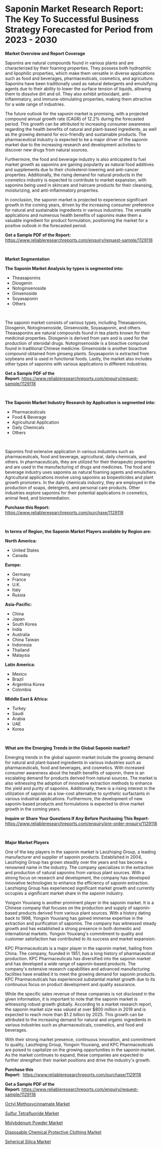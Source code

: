 <p><h1>Saponin Market Research Report: The Key To Successful Business Strategy Forecasted for Period from 2023 - 2030</h1></p><p><strong>Market Overview and Report Coverage</strong></p>
<p><p>Saponins are natural compounds found in various plants and are characterized by their foaming properties. They possess both hydrophilic and lipophilic properties, which make them versatile in diverse applications such as food and beverages, pharmaceuticals, cosmetics, and agriculture. Saponins have been traditionally used as natural detergents and emulsifying agents due to their ability to lower the surface tension of liquids, allowing them to dissolve dirt and oil. They also exhibit antioxidant, anti-inflammatory, and immune-stimulating properties, making them attractive for a wide range of industries.</p><p>The future outlook for the saponin market is promising, with a projected compound annual growth rate (CAGR) of 12.2% during the forecasted period. This growth can be attributed to increasing consumer awareness regarding the health benefits of natural and plant-based ingredients, as well as the growing demand for eco-friendly and sustainable products. The pharmaceutical industry is expected to be a major driver of the saponin market due to the increasing research and development activities to discover new drugs from natural sources.</p><p>Furthermore, the food and beverage industry is also anticipated to fuel market growth as saponins are gaining popularity as natural food additives and supplements due to their cholesterol-lowering and anti-cancer properties. Additionally, the rising demand for natural products in the cosmetics industry is expected to contribute to market expansion, with saponins being used in skincare and haircare products for their cleansing, moisturizing, and anti-inflammatory properties.</p><p>In conclusion, the saponin market is projected to experience significant growth in the coming years, driven by the increasing consumer preference for natural and sustainable ingredients in various industries. The versatile applications and numerous health benefits of saponins make them a valuable ingredient for product formulation, positioning the market for a positive outlook in the forecasted period.</p></p>
<p><strong>Get a Sample PDF of the Report:</strong> <a href="https://www.reliableresearchreports.com/enquiry/request-sample/1129118">https://www.reliableresearchreports.com/enquiry/request-sample/1129118</a></p>
<p>&nbsp;</p>
<p><strong>Market Segmentation</strong></p>
<p><strong>The Saponin Market Analysis by types is segmented into:</strong></p>
<p><ul><li>Theasaponins</li><li>Diosgenin</li><li>Notoginsenoside</li><li>Ginsenoside</li><li>Soyasaponin</li><li>Others</li></ul></p>
<p>&nbsp;</p>
<p><p>The saponin market consists of various types, including Theasaponins, Diosgenin, Notoginsenoside, Ginsenoside, Soyasaponin, and others. Theasaponins are natural compounds found in tea plants known for their medicinal properties. Diosgenin is derived from yam and is used for the production of steroidal drugs. Notoginsenoside is a bioactive compound found in traditional Chinese medicine. Ginsenoside is another bioactive compound obtained from ginseng plants. Soyasaponin is extracted from soybeans and is used in functional foods. Lastly, the market also includes other types of saponins with various applications in different industries.</p></p>
<p><strong>Get a Sample PDF of the Report:</strong>&nbsp;<a href="https://www.reliableresearchreports.com/enquiry/request-sample/1129118">https://www.reliableresearchreports.com/enquiry/request-sample/1129118</a></p>
<p>&nbsp;</p>
<p><strong>The Saponin Market Industry Research by Application is segmented into:</strong></p>
<p><ul><li>Pharmaceuticals</li><li>Food & Beverage</li><li>Agricultural Application</li><li>Daily Chemicals</li><li>Others</li></ul></p>
<p>&nbsp;</p>
<p><p>Saponins find extensive application in various industries such as pharmaceuticals, food and beverage, agricultural, daily chemicals, and others. In pharmaceuticals, they are utilized for their therapeutic properties and are used in the manufacturing of drugs and medicines. The food and beverage industry uses saponins as natural foaming agents and emulsifiers. Agricultural applications involve using saponins as biopesticides and plant growth promoters. In the daily chemicals industry, they are employed in the production of soaps, detergents, and personal care products. Other industries explore saponins for their potential applications in cosmetics, animal feed, and bioremediation.</p></p>
<p><strong>Purchase this Report:</strong>&nbsp; <a href="https://www.reliableresearchreports.com/purchase/1129118">https://www.reliableresearchreports.com/purchase/1129118</a></p>
<p>&nbsp;</p>
<p><strong>In terms of Region, the Saponin Market Players available by Region are:</strong></p>
<p>
    <p> <strong> North America: </strong>
        <ul>
            <li>United States</li>
            <li>Canada</li>
        </ul>
        </p> 
    <p> <strong> Europe: </strong>
        <ul>
            <li>Germany</li>
            <li>France</li>
            <li>U.K.</li>
            <li>Italy</li>
            <li>Russia</li>
        </ul>
        </p> 
    <p> <strong> Asia-Pacific: </strong>
        <ul>
            <li>China</li>
            <li>Japan</li>
            <li>South Korea</li>
            <li>India</li>
            <li>Australia</li>
            <li>China Taiwan</li>
            <li>Indonesia</li>
            <li>Thailand</li>
            <li>Malaysia</li>
        </ul>
        </p> 
    <p> <strong> Latin America: </strong>
        <ul>
            <li>Mexico</li>
            <li>Brazil</li>
            <li>Argentina Korea</li>
            <li>Colombia</li>
        </ul>
        </p> 
    <p> <strong> Middle East & Africa: </strong>
        <ul>
            <li>Turkey</li>
            <li>Saudi</li>
            <li>Arabia</li>
            <li>UAE</li>
            <li>Korea</li>
        </ul>
    </p>
    </p>
<p>&nbsp;</p>
<p><strong>What are the Emerging Trends in the Global Saponin market?</strong></p>
<p><p>Emerging trends in the global saponin market include the growing demand for natural and plant-based ingredients in various industries such as pharmaceuticals, food and beverages, and cosmetics. With increased consumer awareness about the health benefits of saponin, there is an escalating demand for products derived from natural sources. The market is also witnessing the adoption of innovative extraction methods to enhance the yield and purity of saponins. Additionally, there is a rising interest in the utilization of saponin as a low-cost alternative to synthetic surfactants in various industrial applications. Furthermore, the development of new saponin-based products and formulations is expected to drive market growth in the coming years.</p></p>
<p><strong>Inquire or Share Your Questions If Any Before Purchasing This Report</strong>- <a href="https://www.reliableresearchreports.com/enquiry/pre-order-enquiry/1129118">https://www.reliableresearchreports.com/enquiry/pre-order-enquiry/1129118</a></p>
<p>&nbsp;</p>
<p><strong>Major Market Players</strong></p>
<p><p>One of the key players in the saponin market is Laozhiqing Group, a leading manufacturer and supplier of saponin products. Established in 2004, Laozhiqing Group has grown steadily over the years and has become a renowned name in the industry. The company specializes in the extraction and production of natural saponins from various plant sources. With a strong focus on research and development, the company has developed innovative technologies to enhance the efficiency of saponin extraction. Laozhiqing Group has experienced significant market growth and currently occupies a significant market share in the saponin industry.</p><p>Yongxin Youxiang is another prominent player in the saponin market. It is a Chinese company that focuses on the production and supply of saponin-based products derived from various plant sources. With a history dating back to 1998, Yongxin Youxiang has gained immense expertise in the extraction and purification of saponins. The company has witnessed steady growth and has established a strong presence in both domestic and international markets. Yongxin Youxiang's commitment to quality and customer satisfaction has contributed to its success and market expansion.</p><p>KPC Pharmaceuticals is a major player in the saponin market, hailing from China. The company, founded in 1951, has a long history of pharmaceutical production. KPC Pharmaceuticals has diversified into the saponin market and has developed a wide range of saponin-based products. The company's extensive research capabilities and advanced manufacturing facilities have enabled it to meet the growing demand for saponin products. KPC Pharmaceuticals has experienced substantial market growth due to its continuous focus on product development and quality assurance.</p><p>While the specific sales revenue of these companies is not disclosed in the given information, it is important to note that the saponin market is witnessing robust growth globally. According to a market research report, the saponin market size was valued at over $800 million in 2019 and is expected to reach more than $1.2 billion by 2025. This growth can be attributed to the increasing demand for natural and organic ingredients in various industries such as pharmaceuticals, cosmetics, and food and beverages.</p><p>With their strong market presence, continuous innovation, and commitment to quality, Laozhiqing Group, Yongxin Youxiang, and KPC Pharmaceuticals are poised to capitalize on the growing opportunities in the saponin market. As the market continues to expand, these companies are expected to further strengthen their market positions and drive the industry's growth.</p></p>
<p><strong>Purchase this Report:</strong>&nbsp;&nbsp;<a href="https://www.reliableresearchreports.com/purchase/1129118">https://www.reliableresearchreports.com/purchase/1129118</a></p>
<p></p>
<p><strong>Get a Sample PDF of the Report:</strong>&nbsp;<a href="https://www.reliableresearchreports.com/enquiry/request-sample/1129118">https://www.reliableresearchreports.com/enquiry/request-sample/1129118</a></p>
<p><p><a href="https://github.com/rexevange/Market-Research-Report-List-2/blob/main/octyl-methoxycinnamate-market.md">Octyl Methoxycinnamate Market</a></p><p><a href="https://github.com/lilstefpacute/Market-Research-Report-List-2/blob/main/sulfur-tetrafluoride-market.md">Sulfur Tetrafluoride Market</a></p><p><a href="https://github.com/AKSHATREPORTPRIME/Market-Research-Report-List-2/blob/main/molybdenum-powder-market.md">Molybdenum Powder Market</a></p><p><a href="https://github.com/FassouRP/Market-Research-Report-List-2/blob/main/disposable-chemical-protective-clothing-market.md">Disposable Chemical Protective Clothing Market</a></p><p><a href="https://github.com/Chiragrp26/Market-Research-Report-List-2/blob/main/spherical-silica-market.md">Spherical Silica Market</a></p></p>